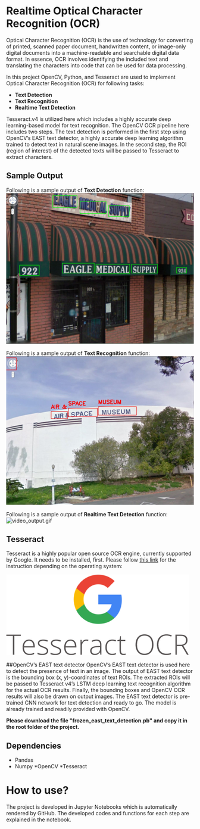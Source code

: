# Realtime Optical Character Recognition (OCR)
Optical Character Recognition (OCR) is the use of technology for converting of printed, scanned paper document, handwritten content, or image-only digital documents into a machine-readable and searchable digital data format. In essence, OCR involves identifying the included text and translating the characters into code that can be used for data processing. 

In this project OpenCV, Python, and Tesseract are used to implement Optical Character Recognition (OCR) for following tasks:

- **Text Detection** 
- **Text Recognition** 
- **Realtime Text Detection** 

Tesseract.v4 is utilized here which includes a highly accurate deep learning-based model for text recognition. The OpenCV OCR pipeline here includes two steps. The text detection is performed in the first step using OpenCV’s EAST text detector, a highly accurate deep learning algorithm trained to detect text in natural scene images. In the second step, the ROI (region of interest) of the detected texts will be passed to Tesseract to extract characters.  

## Sample Output

Following is a sample output of **Text Detection** function: 
![text_detection.png](images/text_detection.png)


Following is a sample output of **Text Recognition** function: 
![text_recognition.png](images/text_recognition.jpg)


Following is a sample output of **Realtime Text Detection** function: 
![video_output.gif](images/video_output.gif)


## Tesseract
Tesseract is a highly popular open source OCR engine, currently supported by Google. It needs to be installed, first. Please follow [this link](https://github.com/tesseract-ocr/tessdoc#binaries) for the instruction depending on the operating system:

![Tesseract_OCR_logo.png](images/Tesseract_OCR_logo.png)

##OpenCV’s EAST text detector
OpenCV’s EAST text detector is used here to detect the presence of text in an image. The output of EAST text detector is the bounding box (x, y)-coordinates of text ROIs. The extracted ROIs will be passed to Tesseract v4’s LSTM deep learning text recognition algorithm for the actual OCR results. Finally, the bounding boxes and OpenCV OCR results will also be drawn on output images.
The EAST text detector is pre-trained CNN network for text detection and ready to go. The model is already trained and readily provided with OpenCV. 

**Please download the file "frozen_east_text_detection.pb" and copy it in the root folder of the project.**


## Dependencies
* Pandas
* Numpy
*OpenCV
*Tesseract


How to use?
===========
The project is developed in Jupyter Notebooks which is automatically rendered by GitHub. The developed codes and functions for each step are explained in the notebook.












